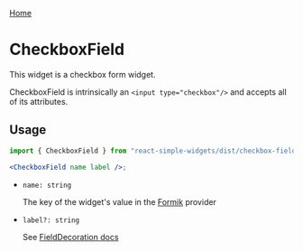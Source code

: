 [Home](../../../README.md)

# CheckboxField

This widget is a checkbox form widget. 

CheckboxField is intrinsically an `<input type="checkbox"/>` and accepts all of its attributes.

## Usage

```jsx
import { CheckboxField } from "react-simple-widgets/dist/checkbox-field";

<CheckboxField name label />;
```

- `name: string`

  The key of the widget's value in the [Formik](https://jaredpalmer.com/formik/) provider

- `label?: string`

  See [FieldDecoration docs](../field-decoration/field-decoration-usage.md)
